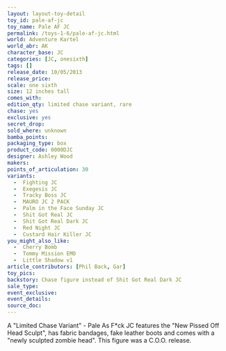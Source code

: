 ```yaml
---
layout: layout-toy-detail 
toy_id: pale-af-jc
toy_name: Pale AF JC
permalink: /toys-1-6/pale-af-jc.html
world: Adventure Kartel
world_abr: AK
character_base: JC
categories: [JC, onesixth]
tags: []
release_date: 10/05/2013
release_price: 
scale: one sixth
size: 12 inches tall
comes_with: 
edition_qty: limited chase variant, rare
chase: yes
exclusive: yes
secret_drop:
sold_where: unknown
bamba_points:
packaging_type: box
product_code: 0000DJC
designer: Ashley Wood
makers: 
points_of_articulation: 30
variants: 
  -  Fighting JC
  -  Exegesis JC
  -  Tracky Boss JC
  -  MAURO JC 2 PACK
  -  Palm in the Face Sunday JC
  -  Shit Got Real JC
  -  Shit Got Real Dark JC
  -  Red Night JC
  -  Custard Hair Killer JC
you_might_also_like:
  -  Cherry Bomb
  -  Tommy Mission EMO
  -  Little Shadow v1 
article_contributors: [Phil Back, Gar]
toy_pics: 
backstory: Chase figure instead of Shit Got Real Dark JC
sale_type: 
event_exclusive: 
event_details: 
source_doc: 
---
```

A "Limited Chase Variant" - Pale As F*ck JC features the "New Pissed Off Head Sculpt", has fabric bandages, fake leather boots and comes with a "newly sculpted zombie head". This figure was a C.O.O. release.
